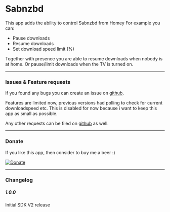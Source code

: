 # Sabnzbd

This app adds the ability to control Sabnzbd from Homey
For example you can:

- Pause downloads
- Resume downloads
- Set download speed limit (%)

Together with presence you are able to resume downloads when nobody is at home. Or pause/limit downloads when the TV is turned on.

---

### Issues & Feature requests

If you found any bugs you can create an issue on [github](https://github.com/swttt/com.swttt.sabnzbd).

Features are limited now, previous versions had polling to check for current downloadspeed etc. This is disabled for now because i want to keep this app as small as possible.

Any other requests can be filed on [github](https://github.com/swttt/com.swttt.sabnzbd) as well.

---

### Donate

If you like this app, then consider to buy me a beer :)

[![Donate](https://www.paypalobjects.com/webstatic/en_US/i/btn/png/btn_donate_92x26.png)](https://paypal.me/BasJansen)

---

### Changelog

##### 1.0.0
Initial SDK V2 release
